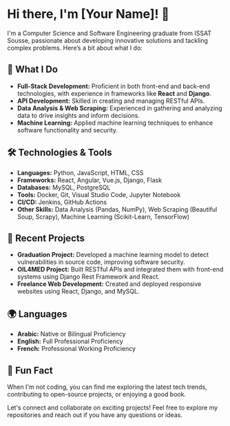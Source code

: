 # Hi there, I'm [Your Name]! 👋

I'm a Computer Science and Software Engineering graduate from ISSAT Sousse, passionate about developing innovative solutions and tackling complex problems. Here’s a bit about what I do:

## 🚀 What I Do
- **Full-Stack Development:** Proficient in both front-end and back-end technologies, with experience in frameworks like **React** and **Django**.
- **API Development:** Skilled in creating and managing RESTful APIs.
- **Data Analysis & Web Scraping:** Experienced in gathering and analyzing data to drive insights and inform decisions.
- **Machine Learning:** Applied machine learning techniques to enhance software functionality and security.

## 🛠️ Technologies & Tools
- **Languages:** Python, JavaScript, HTML, CSS
- **Frameworks:** React, Angular, Vue.js, Django, Flask
- **Databases:** MySQL, PostgreSQL
- **Tools:** Docker, Git, Visual Studio Code, Jupyter Notebook
- **CI/CD:** Jenkins, GitHub Actions
- **Other Skills:** Data Analysis (Pandas, NumPy), Web Scraping (Beautiful Soup, Scrapy), Machine Learning (Scikit-Learn, TensorFlow)

## 🔬 Recent Projects
- **Graduation Project:** Developed a machine learning model to detect vulnerabilities in source code, improving software security.
- **OIL4MED Project:** Built RESTful APIs and integrated them with front-end systems using Django Rest Framework and React.
- **Freelance Web Development:** Created and deployed responsive websites using React, Django, and MySQL.

## 🌍 Languages
- **Arabic:** Native or Bilingual Proficiency
- **English:** Full Professional Proficiency
- **French:** Professional Working Proficiency

## 🌟 Fun Fact
When I'm not coding, you can find me exploring the latest tech trends, contributing to open-source projects, or enjoying a good book.

Let's connect and collaborate on exciting projects! Feel free to explore my repositories and reach out if you have any questions or ideas.
